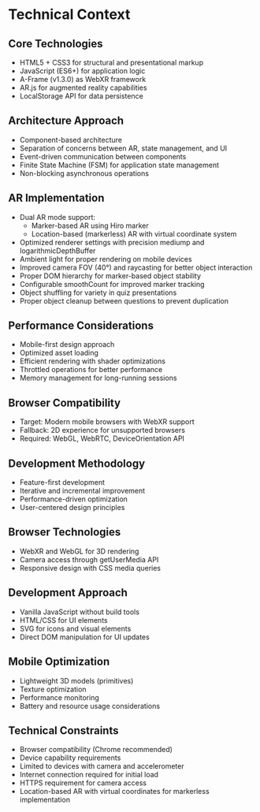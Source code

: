 # Technical Context

## Core Technologies
- HTML5 + CSS3 for structural and presentational markup
- JavaScript (ES6+) for application logic
- A-Frame (v1.3.0) as WebXR framework
- AR.js for augmented reality capabilities
- LocalStorage API for data persistence

## Architecture Approach
- Component-based architecture
- Separation of concerns between AR, state management, and UI
- Event-driven communication between components
- Finite State Machine (FSM) for application state management
- Non-blocking asynchronous operations

## AR Implementation
- Dual AR mode support:
  - Marker-based AR using Hiro marker
  - Location-based (markerless) AR with virtual coordinate system
- Optimized renderer settings with precision mediump and logarithmicDepthBuffer
- Ambient light for proper rendering on mobile devices
- Improved camera FOV (40°) and raycasting for better object interaction
- Proper DOM hierarchy for marker-based object stability
- Configurable smoothCount for improved marker tracking
- Object shuffling for variety in quiz presentations
- Proper object cleanup between questions to prevent duplication

## Performance Considerations
- Mobile-first design approach
- Optimized asset loading
- Efficient rendering with shader optimizations
- Throttled operations for better performance
- Memory management for long-running sessions

## Browser Compatibility
- Target: Modern mobile browsers with WebXR support
- Fallback: 2D experience for unsupported browsers
- Required: WebGL, WebRTC, DeviceOrientation API

## Development Methodology
- Feature-first development
- Iterative and incremental improvement
- Performance-driven optimization
- User-centered design principles

## Browser Technologies
- WebXR and WebGL for 3D rendering
- Camera access through getUserMedia API
- Responsive design with CSS media queries

## Development Approach
- Vanilla JavaScript without build tools
- HTML/CSS for UI elements
- SVG for icons and visual elements
- Direct DOM manipulation for UI updates

## Mobile Optimization
- Lightweight 3D models (primitives)
- Texture optimization
- Performance monitoring
- Battery and resource usage considerations

## Technical Constraints
- Browser compatibility (Chrome recommended)
- Device capability requirements
- Limited to devices with camera and accelerometer
- Internet connection required for initial load
- HTTPS requirement for camera access
- Location-based AR with virtual coordinates for markerless implementation
